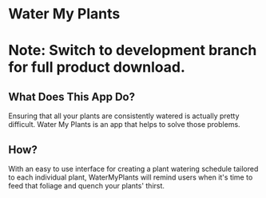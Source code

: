 # Water My Plants

# Note: Switch to development branch for full product download. 

## What Does This App Do?

Ensuring that all your plants are consistently watered is actually pretty difficult. Water My Plants is an app that helps to solve those problems. 

## How?

With an easy to use interface for creating a plant watering schedule tailored to each individual plant, WaterMyPlants will remind users when it's time to feed that foliage and quench your plants' thirst.
